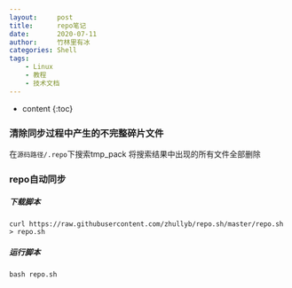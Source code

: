 ```yaml
---
layout:     post
title:      repo笔记
date:       2020-07-11
author:     竹林里有冰
categories: Shell
tags:
    - Linux
    - 教程
    - 技术文档
---
```


* content
{:toc}

### 清除同步过程中产生的不完整碎片文件

在```源码路径/.repo```下搜索tmp_pack
将搜索结果中出现的所有文件全部删除

### repo自动同步

##### 下载脚本

```shell
curl https://raw.githubusercontent.com/zhullyb/repo.sh/master/repo.sh > repo.sh
```

##### 运行脚本

```shell
bash repo.sh
```

